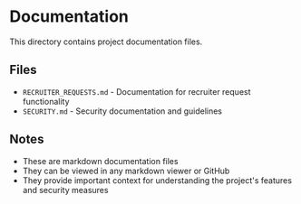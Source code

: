 # Documentation

This directory contains project documentation files.

## Files

- `RECRUITER_REQUESTS.md` - Documentation for recruiter request functionality
- `SECURITY.md` - Security documentation and guidelines

## Notes

- These are markdown documentation files
- They can be viewed in any markdown viewer or GitHub
- They provide important context for understanding the project's features and security measures
